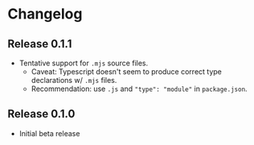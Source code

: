 # Changelog
## Release 0.1.1
- Tentative support for `.mjs` source files.
  - Caveat: Typescript doesn't seem to produce correct type declarations w/ `.mjs` files.
  - Recommendation: use `.js` and `"type": "module"` in `package.json`.

## Release 0.1.0
- Initial beta release
